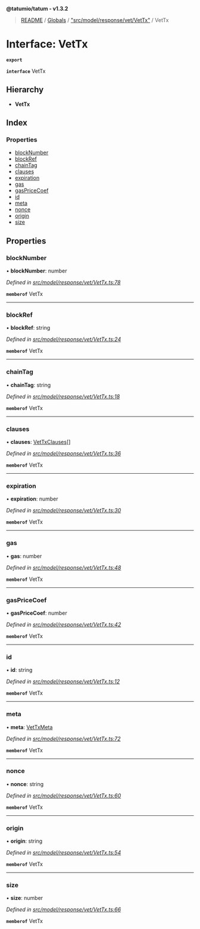 **@tatumio/tatum - v1.3.2**

> [README](../README.md) / [Globals](../globals.md) / ["src/model/response/vet/VetTx"](../modules/_src_model_response_vet_vettx_.md) / VetTx

# Interface: VetTx

**`export`** 

**`interface`** VetTx

## Hierarchy

* **VetTx**

## Index

### Properties

* [blockNumber](_src_model_response_vet_vettx_.vettx.md#blocknumber)
* [blockRef](_src_model_response_vet_vettx_.vettx.md#blockref)
* [chainTag](_src_model_response_vet_vettx_.vettx.md#chaintag)
* [clauses](_src_model_response_vet_vettx_.vettx.md#clauses)
* [expiration](_src_model_response_vet_vettx_.vettx.md#expiration)
* [gas](_src_model_response_vet_vettx_.vettx.md#gas)
* [gasPriceCoef](_src_model_response_vet_vettx_.vettx.md#gaspricecoef)
* [id](_src_model_response_vet_vettx_.vettx.md#id)
* [meta](_src_model_response_vet_vettx_.vettx.md#meta)
* [nonce](_src_model_response_vet_vettx_.vettx.md#nonce)
* [origin](_src_model_response_vet_vettx_.vettx.md#origin)
* [size](_src_model_response_vet_vettx_.vettx.md#size)

## Properties

### blockNumber

•  **blockNumber**: number

*Defined in [src/model/response/vet/VetTx.ts:78](https://github.com/tatumio/tatum-js/blob/b9ab1e4/src/model/response/vet/VetTx.ts#L78)*

**`memberof`** VetTx

___

### blockRef

•  **blockRef**: string

*Defined in [src/model/response/vet/VetTx.ts:24](https://github.com/tatumio/tatum-js/blob/b9ab1e4/src/model/response/vet/VetTx.ts#L24)*

**`memberof`** VetTx

___

### chainTag

•  **chainTag**: string

*Defined in [src/model/response/vet/VetTx.ts:18](https://github.com/tatumio/tatum-js/blob/b9ab1e4/src/model/response/vet/VetTx.ts#L18)*

**`memberof`** VetTx

___

### clauses

•  **clauses**: [VetTxClauses](_src_model_response_vet_vettx_.vettxclauses.md)[]

*Defined in [src/model/response/vet/VetTx.ts:36](https://github.com/tatumio/tatum-js/blob/b9ab1e4/src/model/response/vet/VetTx.ts#L36)*

**`memberof`** VetTx

___

### expiration

•  **expiration**: number

*Defined in [src/model/response/vet/VetTx.ts:30](https://github.com/tatumio/tatum-js/blob/b9ab1e4/src/model/response/vet/VetTx.ts#L30)*

**`memberof`** VetTx

___

### gas

•  **gas**: number

*Defined in [src/model/response/vet/VetTx.ts:48](https://github.com/tatumio/tatum-js/blob/b9ab1e4/src/model/response/vet/VetTx.ts#L48)*

**`memberof`** VetTx

___

### gasPriceCoef

•  **gasPriceCoef**: number

*Defined in [src/model/response/vet/VetTx.ts:42](https://github.com/tatumio/tatum-js/blob/b9ab1e4/src/model/response/vet/VetTx.ts#L42)*

**`memberof`** VetTx

___

### id

•  **id**: string

*Defined in [src/model/response/vet/VetTx.ts:12](https://github.com/tatumio/tatum-js/blob/b9ab1e4/src/model/response/vet/VetTx.ts#L12)*

**`memberof`** VetTx

___

### meta

•  **meta**: [VetTxMeta](_src_model_response_vet_vettx_.vettxmeta.md)

*Defined in [src/model/response/vet/VetTx.ts:72](https://github.com/tatumio/tatum-js/blob/b9ab1e4/src/model/response/vet/VetTx.ts#L72)*

**`memberof`** VetTx

___

### nonce

•  **nonce**: string

*Defined in [src/model/response/vet/VetTx.ts:60](https://github.com/tatumio/tatum-js/blob/b9ab1e4/src/model/response/vet/VetTx.ts#L60)*

**`memberof`** VetTx

___

### origin

•  **origin**: string

*Defined in [src/model/response/vet/VetTx.ts:54](https://github.com/tatumio/tatum-js/blob/b9ab1e4/src/model/response/vet/VetTx.ts#L54)*

**`memberof`** VetTx

___

### size

•  **size**: number

*Defined in [src/model/response/vet/VetTx.ts:66](https://github.com/tatumio/tatum-js/blob/b9ab1e4/src/model/response/vet/VetTx.ts#L66)*

**`memberof`** VetTx
